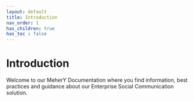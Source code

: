 ```yaml
---
layout: default
title: Introduction
nav_order: 1
has_children: true
has_toc : false
---
```

# Introduction

Welcome to our MeherY Documentation where you find information, best practices and guidance about our Enterprise Social Communication solution.